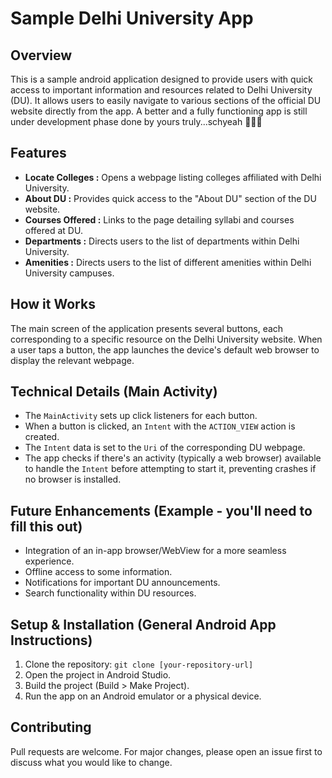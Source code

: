 # Sample Delhi University App

## Overview

This is a sample android application designed to provide users with quick access to important information and resources related to Delhi University (DU). It allows users to easily navigate to various sections of the official DU website directly from the app. A better and a fully functioning app is still under development phase done by yours truly...schyeah 🧛🧛🧛

## Features

*   **Locate Colleges :** Opens a webpage listing colleges affiliated with Delhi University.
*   **About DU :** Provides quick access to the "About DU" section of the DU website.
*   **Courses Offered :** Links to the page detailing syllabi and courses offered at DU.
*   **Departments :** Directs users to the list of departments within Delhi University.
*   **Amenities :** Directs users to the list of different amenities within Delhi University campuses.

## How it Works

The main screen of the application presents several buttons, each corresponding to a specific resource on the Delhi University website. When a user taps a button, the app launches the device's default web browser to display the relevant webpage.

## Technical Details (Main Activity)

*   The `MainActivity` sets up click listeners for each button.
*   When a button is clicked, an `Intent` with the `ACTION_VIEW` action is created.
*   The `Intent` data is set to the `Uri` of the corresponding DU webpage.
*   The app checks if there's an activity (typically a web browser) available to handle the `Intent` before attempting to start it, preventing crashes if no browser is installed.

## Future Enhancements (Example - you'll need to fill this out)

*   Integration of an in-app browser/WebView for a more seamless experience.
*   Offline access to some information.
*   Notifications for important DU announcements.
*   Search functionality within DU resources.

## Setup & Installation (General Android App Instructions)

1.  Clone the repository: `git clone [your-repository-url]`
2.  Open the project in Android Studio.
3.  Build the project (Build > Make Project).
4.  Run the app on an Android emulator or a physical device.

## Contributing
Pull requests are welcome. For major changes, please open an issue first to discuss what you would like to change.